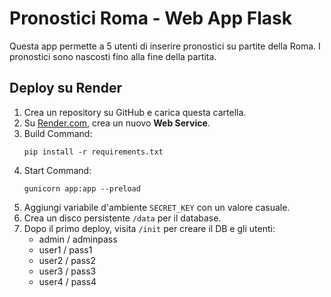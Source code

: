 # Pronostici Roma - Web App Flask

Questa app permette a 5 utenti di inserire pronostici su partite della Roma.
I pronostici sono nascosti fino alla fine della partita.

## Deploy su Render

1. Crea un repository su GitHub e carica questa cartella.
2. Su [Render.com](https://render.com), crea un nuovo **Web Service**.
3. Build Command:
   ```
   pip install -r requirements.txt
   ```
4. Start Command:
   ```
   gunicorn app:app --preload
   ```
5. Aggiungi variabile d'ambiente `SECRET_KEY` con un valore casuale.
6. Crea un disco persistente `/data` per il database.
7. Dopo il primo deploy, visita `/init` per creare il DB e gli utenti:
   - admin / adminpass
   - user1 / pass1
   - user2 / pass2
   - user3 / pass3
   - user4 / pass4

